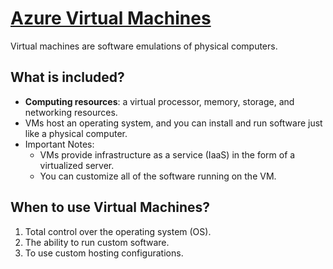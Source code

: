 # [Azure Virtual Machines](https://docs.microsoft.com/en-us/azure/virtual-machines/windows/overview)

Virtual machines are software emulations of physical computers.

## What is included?

-   **Computing resources**: a virtual processor, memory, storage, and networking resources.
-   VMs host an operating system, and you can install and run software just like a physical computer.
-   Important Notes:
    -   VMs provide infrastructure as a service (IaaS) in the form of a virtualized server.
    -   You can customize all of the software running on the VM.

## When to use Virtual Machines?

1. Total control over the operating system (OS).
1. The ability to run custom software.
1. To use custom hosting configurations.
